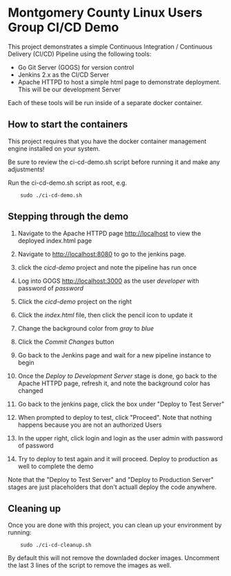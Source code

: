 # Montgomery County Linux Users Group CI/CD Demo

This project demonstrates a simple Continuous Integration / Continuous Delivery (CI/CD) Pipeline using the following tools:

* Go Git Server (GOGS) for version control
* Jenkins 2.x as the CI/CD Server
* Apache HTTPD to host a simple html page to demonstrate deployment. This will be our development Server

Each of these tools will be run inside of a separate docker container.

## How to start the containers
This project requires that you have the docker container management engine installed on your system.

Be sure to review the ci-cd-demo.sh script before running it and make any adjustments!

Run the ci-cd-demo.sh script as root, e.g.

        sudo ./ci-cd-demo.sh

## Stepping through the demo

1. Navigate to the Apache HTTPD page [http://localhost](http://localhost) to view the deployed index.html page

2. Navigate to [http://localhost:8080](http://localhost:8080) to go to the jenkins page.

3. click the *cicd-demo* project and note the pipeline has run once

4. Log into GOGS [http://localhost:3000](http://localhost:3000) as the user *developer* with password of *password*

5. Click the *cicd-demo* project on the right

6. Click the *index.html* file, then click the pencil icon to update it

7. Change the background color from *gray* to *blue*

8. Click the *Commit Changes* button

9. Go back to the Jenkins page and wait for a new pipeline instance to begin

10. Once the *Deploy to Development Server* stage is done, go back to the  Apache HTTPD page, refresh it, and note the background color has changed

11. Go back to the jenkins page, click the box under "Deploy to Test Server"

12. When prompted to deploy to test, click "Proceed".  Note that nothing happens because you are not an authorized Users

13. In the upper right, click login and login as the user admin with password of password

14. Try to deploy to test again and it will proceed. Deploy to production as well to complete the demo

Note that the "Deploy to Test Server" and "Deploy to Production Server" stages are just placeholders that don't actuall deploy the code anywhere.

## Cleaning up

Once you are done with this project, you can clean up your environment by running:

        sudo ./ci-cd-cleanup.sh

By default this will not remove the downladed docker images.  Uncomment the last 3 lines of the script to remove the images as well.

